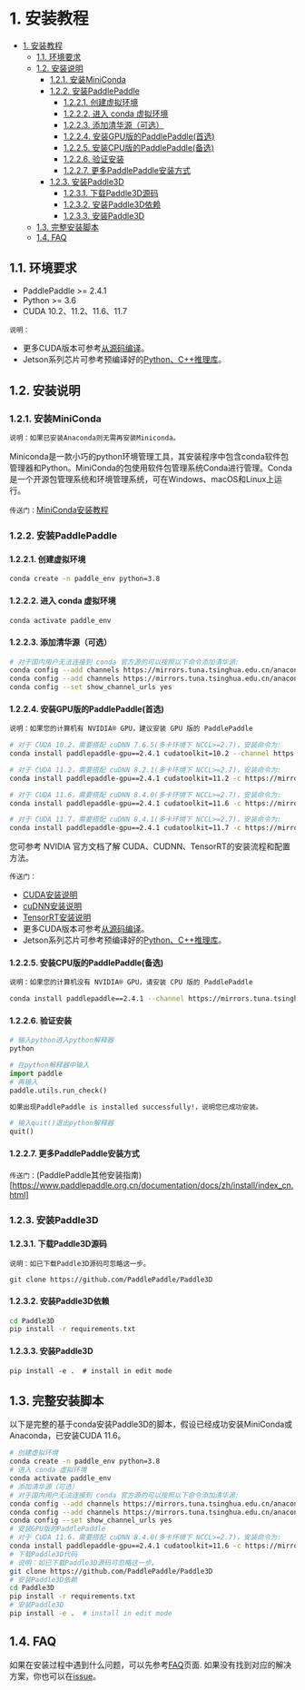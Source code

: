 # 1. 安装教程

- [1. 安装教程](#1-安装教程)
  - [1.1. 环境要求](#11-环境要求)
  - [1.2. 安装说明](#12-安装说明)
    - [1.2.1. 安装MiniConda](#121-安装miniconda)
    - [1.2.2. 安装PaddlePaddle](#122-安装paddlepaddle)
      - [1.2.2.1. 创建虚拟环境](#1221-创建虚拟环境)
      - [1.2.2.2. 进入 conda 虚拟环境](#1222-进入-conda-虚拟环境)
      - [1.2.2.3. 添加清华源（可选）](#1223-添加清华源可选)
      - [1.2.2.4. 安装GPU版的PaddlePaddle(首选)](#1224-安装gpu版的paddlepaddle首选)
      - [1.2.2.5. 安装CPU版的PaddlePaddle(备选)](#1225-安装cpu版的paddlepaddle备选)
      - [1.2.2.6. 验证安装](#1226-验证安装)
      - [1.2.2.7. 更多PaddlePaddle安装方式](#1227-更多paddlepaddle安装方式)
    - [1.2.3. 安装Paddle3D](#123-安装paddle3d)
      - [1.2.3.1. 下载Paddle3D源码](#1231-下载paddle3d源码)
      - [1.2.3.2. 安装Paddle3D依赖](#1232-安装paddle3d依赖)
      - [1.2.3.3. 安装Paddle3D](#1233-安装paddle3d)
  - [1.3. 完整安装脚本](#13-完整安装脚本)
  - [1.4. FAQ](#14-faq)

## 1.1. 环境要求

- PaddlePaddle >= 2.4.1
- Python >= 3.6
- CUDA 10.2、11.2、11.6、11.7

`说明：`

- 更多CUDA版本可参考[从源码编译](https://www.paddlepaddle.org.cn/documentation/docs/zh/install/compile/fromsource.html)。
- Jetson系列芯片可参考预编译好的[Python、C++推理库](https://www.paddlepaddle.org.cn/inference/v2.4/guides/install/download_lib.html#:~:text=paddle_inference_c.tgz-,Python%20%E6%8E%A8%E7%90%86%E5%BA%93,-%C2%B6)。


## 1.2. 安装说明

### 1.2.1. 安装MiniConda

```bash
说明：如果已安装Anaconda则无需再安装Miniconda。
```

Miniconda是一款小巧的python环境管理工具，其安装程序中包含conda软件包管理器和Python。MiniConda的包使用软件包管理系统Conda进行管理。Conda是一个开源包管理系统和环境管理系统，可在Windows、macOS和Linux上运行。

`传送门：`[MiniConda安装教程](https://docs.conda.io/en/latest/miniconda.html#linux-installers)

### 1.2.2. 安装PaddlePaddle

#### 1.2.2.1. 创建虚拟环境

```bash
conda create -n paddle_env python=3.8
```

#### 1.2.2.2. 进入 conda 虚拟环境

```bash
conda activate paddle_env
```

#### 1.2.2.3. 添加清华源（可选）

```bash
# 对于国内用户无法连接到 conda 官方源的可以按照以下命令添加清华源:
conda config --add channels https://mirrors.tuna.tsinghua.edu.cn/anaconda/pkgs/free/
conda config --add channels https://mirrors.tuna.tsinghua.edu.cn/anaconda/pkgs/main/
conda config --set show_channel_urls yes
```

#### 1.2.2.4. 安装GPU版的PaddlePaddle(首选)

```bash
说明：如果您的计算机有 NVIDIA® GPU，建议安装 GPU 版的 PaddlePaddle
```

```bash
# 对于 CUDA 10.2，需要搭配 cuDNN 7.6.5(多卡环境下 NCCL>=2.7)，安装命令为:
conda install paddlepaddle-gpu==2.4.1 cudatoolkit=10.2 --channel https://mirrors.tuna.tsinghua.edu.cn/anaconda/cloud/Paddle/

# 对于 CUDA 11.2，需要搭配 cuDNN 8.2.1(多卡环境下 NCCL>=2.7)，安装命令为:
conda install paddlepaddle-gpu==2.4.1 cudatoolkit=11.2 -c https://mirrors.tuna.tsinghua.edu.cn/anaconda/cloud/Paddle/ -c conda-forge

# 对于 CUDA 11.6，需要搭配 cuDNN 8.4.0(多卡环境下 NCCL>=2.7)，安装命令为:
conda install paddlepaddle-gpu==2.4.1 cudatoolkit=11.6 -c https://mirrors.tuna.tsinghua.edu.cn/anaconda/cloud/Paddle/ -c conda-forge

# 对于 CUDA 11.7，需要搭配 cuDNN 8.4.1(多卡环境下 NCCL>=2.7)，安装命令为:
conda install paddlepaddle-gpu==2.4.1 cudatoolkit=11.7 -c https://mirrors.tuna.tsinghua.edu.cn/anaconda/cloud/Paddle/ -c conda-forge
```

您可参考 NVIDIA 官方文档了解 CUDA、CUDNN、TensorRT的安装流程和配置方法。

`传送门：`

- [CUDA安装说明](https://docs.nvidia.com/cuda/cuda-installation-guide-linux/)
- [cuDNN安装说明](https://docs.nvidia.com/deeplearning/cudnn/install-guide/)
- [TensorRT安装说明](https://docs.nvidia.com/deeplearning/tensorrt/index.html)
- 更多CUDA版本可参考[从源码编译](https://www.paddlepaddle.org.cn/documentation/docs/zh/install/compile/fromsource.html)。
- Jetson系列芯片可参考预编译好的[Python、C++推理库](https://www.paddlepaddle.org.cn/inference/v2.4/guides/install/download_lib.html#:~:text=paddle_inference_c.tgz-,Python%20%E6%8E%A8%E7%90%86%E5%BA%93,-%C2%B6)。

#### 1.2.2.5. 安装CPU版的PaddlePaddle(备选)

```bash
说明：如果您的计算机没有 NVIDIA® GPU，请安装 CPU 版的 PaddlePaddle
```

```bash
conda install paddlepaddle==2.4.1 --channel https://mirrors.tuna.tsinghua.edu.cn/anaconda/cloud/Paddle/
```

#### 1.2.2.6. 验证安装

```bash
# 输入python进入python解释器
python
```

```python
# 在python解释器中输入
import paddle
# 再输入
paddle.utils.run_check()
```

```bash
如果出现PaddlePaddle is installed successfully!，说明您已成功安装。
```

```python
# 输入quit()退出python解释器
quit()
```

#### 1.2.2.7. 更多PaddlePaddle安装方式

`传送门：`(PaddlePaddle其他安装指南)[https://www.paddlepaddle.org.cn/documentation/docs/zh/install/index_cn.html]

### 1.2.3. 安装Paddle3D

#### 1.2.3.1. 下载Paddle3D源码

```bash
说明：如已下载Paddle3D源码可忽略这一步。
```

```shell
git clone https://github.com/PaddlePaddle/Paddle3D
```

#### 1.2.3.2. 安装Paddle3D依赖

```bash
cd Paddle3D
pip install -r requirements.txt
```

#### 1.2.3.3. 安装Paddle3D

```shell
pip install -e .  # install in edit mode
```

## 1.3. 完整安装脚本

以下是完整的基于conda安装Paddle3D的脚本，假设已经成功安装MiniConda或Anaconda，已安装CUDA 11.6。

```bash
# 创建虚拟环境
conda create -n paddle_env python=3.8
# 进入 conda 虚拟环境
conda activate paddle_env
# 添加清华源（可选）
# 对于国内用户无法连接到 conda 官方源的可以按照以下命令添加清华源:
conda config --add channels https://mirrors.tuna.tsinghua.edu.cn/anaconda/pkgs/free/
conda config --add channels https://mirrors.tuna.tsinghua.edu.cn/anaconda/pkgs/main/
conda config --set show_channel_urls yes
# 安装GPU版的PaddlePaddle
# 对于 CUDA 11.6，需要搭配 cuDNN 8.4.0(多卡环境下 NCCL>=2.7)，安装命令为:
conda install paddlepaddle-gpu==2.4.1 cudatoolkit=11.6 -c https://mirrors.tuna.tsinghua.edu.cn/anaconda/cloud/Paddle/ -c conda-forge
# 下载Paddle3D代码
# 说明：如已下载Paddle3D源码可忽略这一步。
git clone https://github.com/PaddlePaddle/Paddle3D
# 安装Paddle3D依赖
cd Paddle3D
pip install -r requirements.txt
# 安装Paddle3D
pip install -e .  # install in edit mode
```

## 1.4. FAQ

如果在安装过程中遇到什么问题，可以先参考[FAQ](docs/faq.md)页面. 如果没有找到对应的解决方案，你也可以在[issue](https://github.com/PaddlePaddle/Paddle3D/issues)。
